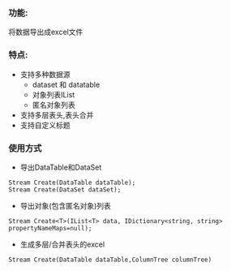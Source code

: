 ﻿### 功能: 
将数据导出成excel文件
    
### 特点: 
- 支持多种数据源
    - dataset 和 datatable
    - 对象列表IList<T>
    - 匿名对象列表
- 支持多层表头,表头合并
- 支持自定义标题

### 使用方式

- 导出DataTable和DataSet

```
Stream Create(DataTable dataTable);
Stream Create(DataSet dataSet);
```

- 导出对象(包含匿名对象)列表

```
Stream Create<T>(IList<T> data, IDictionary<string, string> propertyNameMaps=null);
```

- 生成多层/合并表头的excel

``` 
Stream Create(DataTable dataTable,ColumnTree columnTree)
```

